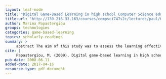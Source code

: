 ```yaml
---
layout: leaf-node
title: "Digital Game-Based Learning in high school Computer Science education: Impact on educational effectiveness and student motivation"
title-url: "http://130.216.33.163/courses/compsci747s2c/lectures/paul/GameBasedLearning_CSEducation.pdf"
author: Marina Papastergiou
groups: technologies
categories: game-based-learning
topics: scholarly-readings
summary: >
     abstract The aim of this study was to assess the learning effectiveness and motivational appeal of a computer game for learning computer memory concepts, which was designed according to the curricular objectives and the subject matter of the Greek high school Computer Science (CS) curriculum, as compared to a sim- ilar application, encompassing identical learning objectives and content but lacking the gaming aspect. The study also investigated potential gender differences in the game?s learning effectiveness and motiva- tional appeal. The sample was 88 students, who were randomly assigned to two groups, one of which used the gaming application (Group A, N = 47) and the other one the non-gaming one (Group B, N = 41). A Computer Memory Knowledge Test (CMKT) was used as the pretest and posttest. Students were also observed during the interventions. Furthermore, after the interventions, students? views on the application they had used were elicited through a feedback questionnaire. Data analyses showed that the gaming approach was both more effective in promoting students? knowledge of computer memory concepts and more motivational than the non-gaming approach. Despite boys? greater involvement with, liking of and experience in computer gaming, and their greater initial computer memory knowledge, the learning gains that boys and girls achieved through the use of the game did not differ significantly, and the game was found to be equally motivational for boys and girls. The results suggest that within high school CS, educational computer games can be exploited as effective and motivational learning environments, regardless of students? gender.
cite: |
     Papastergiou, M. (2009). Digital game-based learning in high school computer science education: Impact on educational effectiveness and student motivation. Computers & Education, 52(1), 1-12.
pub-date: 2008-06-11
added-date: 2017-04-16
resource-type: pdf-document
---
```

